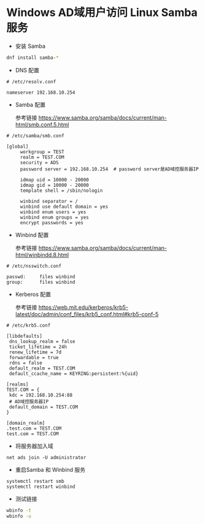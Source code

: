 # Windows AD域用户访问 Linux Samba 服务
- 安装 Samba
```bash
dnf install samba-*
```
- DNS 配置
```
# /etc/resolv.conf

nameserver 192.168.10.254
```
- Samba 配置
  
  参考链接 https://www.samba.org/samba/docs/current/man-html/smb.conf.5.html
```
# /etc/samba/smb.conf

[global]
     workgroup = TEST
     realm = TEST.COM
     security = ADS
     password server = 192.168.10.254  # password server是AD域控服务器IP
     
     idmap uid = 10000 - 20000
     idmap gid = 10000 - 20000
     template shell = /sbin/nologin
     
     winbind separator = /
     winbind use default domain = yes
     winbind enum users = yes
     winbind enum groups = yes
     encrypt passwords = yes
```
- Winbind 配置

  参考链接 https://www.samba.org/samba/docs/current/man-html/winbindd.8.html
```
# /etc/nsswitch.conf

passwd:     files winbind
group:      files winbind
```
- Kerberos 配置

  参考链接 https://web.mit.edu/kerberos/krb5-latest/doc/admin/conf_files/krb5_conf.html#krb5-conf-5
```
# /etc/krb5.conf

[libdefaults]
 dns_lookup_realm = false
 ticket_lifetime = 24h
 renew_lifetime = 7d
 forwardable = true
 rdns = false
 default_realm = TEST.COM
 default_ccache_name = KEYRING:persistent:%{uid}

[realms]
TEST.COM = {
 kdc = 192.168.10.254:88
 # AD域控服务器IP
 default_domain = TEST.COM
}

[domain_realm]
.test.com = TEST.COM
test.com = TEST.COM
```
- 将服务器加入域
```
net ads join -U administrator
```
- 重启Samba 和 Winbind 服务
```
systemctl restart smb
systemctl restart winbind
```
- 测试链接
```bash
wbinfo -t
wbinfo -u
```
